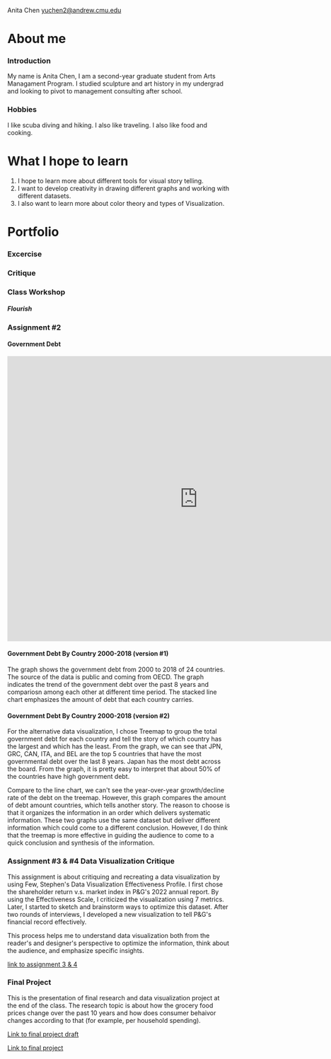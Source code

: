 Anita Chen  yuchen2@andrew.cmu.edu

# About me

### Introduction 
My name is Anita Chen, I am a second-year graduate student from Arts Managament Program. I studied sculpture and art history in my undergrad and looking to pivot to management consulting after school. 

### Hobbies 
I like scuba diving and hiking. I also like traveling. I also like food and cooking. 

# What I hope to learn
1. I hope to learn more about different tools for visual story telling. 
2. I want to develop creativity in drawing different graphs and working with different datasets. 
3. I also want to learn more about color theory and types of Visualization. 


# Portfolio
### Excercise 

### Critique 

### Class Workshop 
##### Flourish

### Assignment #2 


#### Government Debt 
<iframe src="https://data.oecd.org/chart/6Sn9" width="860" height="645" style="border: 0" mozallowfullscreen="true" webkitallowfullscreen="true" allowfullscreen="true"><a href="https://data.oecd.org/chart/6Sn9" target="_blank">OECD Chart: General government debt, Total, % of GDP, Annual, 2021</a></iframe>


#### Government Debt By Country 2000-2018 (version #1) 
<div class="flourish-embed flourish-chart" data-src="visualisation/11736793"><script src="https://public.flourish.studio/resources/embed.js"></script></div>

The graph shows the government debt from 2000 to 2018 of 24 countries. The source of the data is public and coming from OECD. The graph indicates the trend of the government debt over the past 8 years and compariosn among each other at different time period. The stacked line chart emphasizes the amount of debt that each country carries. 


#### Government Debt By Country 2000-2018 (version #2) 
<div class="flourish-embed flourish-hierarchy" data-src="visualisation/11737112"><script src="https://public.flourish.studio/resources/embed.js"></script></div>

For the alternative data visualization, I chose Treemap to group the total government debt for each country and tell the story of which country has the largest and which has the least. From the graph, we can see that JPN, GRC, CAN, ITA, and BEL are the top 5 countries that have the most governmental debt over the last 8 years. Japan has the most debt across the board. From the graph, it is pretty easy to interpret that about 50% of the countries have high government debt. 

Compare to the line chart, we can't see the year-over-year growth/decline rate of the debt on the treemap. However, this graph compares the amount of debt amount countries, which tells another story. The reason to choose is that it organizes the information in an order which delivers systematic information. These two graphs use the same dataset but deliver different information which could come to a different conclusion. However, I do think that the treemap is more effective in guiding the audience to come to a quick conclusion and synthesis of the information.  

### Assignment #3 & #4 Data Visualization Critique

This assignment is about critiquing and recreating a data visualization by using Few, Stephen's Data Visualization Effectiveness Profile. I first chose the shareholder return v.s. market index in P&G's 2022 annual report. By using the Effectiveness Scale, I criticized the visualization using 7 metrics. Later, I started to sketch and brainstorm ways to optimize this dataset. After two rounds of interviews, I developed a new visualization to tell P&G's financial record effectively.

This process helps me to understand data visualization both from the reader's and designer's perspective to optimize the information, think about the audience, and emphasize specific insights.

[link to assignment 3 & 4](/assignment3&4.md)

### Final Project 
This is the presentation of final research and data visualization project at the end of the class. The research topic is about how the grocery food prices change over the past 10 years and how does consumer behaivor changes according to that (for example, per household spending). 

[Link to final project draft](/Final_Anita.md)

[Link to final project](/final_project.md)



